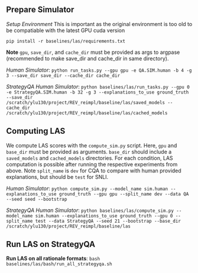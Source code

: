 ## Prepare Simulator

*Setup Environment* This is important as the original environment is too old to be compatiable with the latest GPU cuda version

`pip install -r baselines/las/requirements.txt`

**Note** `gpu`, `save_dir`, and `cache_dir` must be provided as args to argpase (recommended to make save_dir and cache_dir in same directory).

*Human Simulator*: `python run_tasks.py --gpu gpu -e QA.SIM.human -b 4 -g 3 --save_dir save_dir --cache_dir cache_dir`

*StrategyQA Human Simulator*: `python baselines/las/run_tasks.py --gpu 0 -e StrategyQA.SIM.human -b 32 -g 3 --explanations_to_use ground_truth --save_dir /scratch/ylu130/project/REV_reimpl/baseline/las/saved_models --cache_dir /scratch/ylu130/project/REV_reimpl/baseline/las/cached_models`

## Computing LAS

We compute LAS scores with the `compute_sim.py` script. Here, `gpu` and `base_dir` must be provided as arguments. `base_dir` should include a `saved_models` and `cached_models` directories. For each condition, LAS computation is possible after running the respective experiments from above. Note `split_name` is `dev` for CQA to compare with human provided explanations, but should be `test` for SNLI.

*Human Simulator*: `python compute_sim.py --model_name sim.human --explanations_to_use ground_truth --gpu gpu --split_name dev --data QA --seed seed --bootstrap`

*StrategyQA Human Simulator*: `python baselines/las/compute_sim.py --model_name sim.human --explanations_to_use ground_truth --gpu 0 --split_name test --data StrategyQA --seed 21 --bootstrap --base_dir /scratch/ylu130/project/REV_reimpl/baseline/las`

## Run LAS on StrategyQA
**Run LAS on all rationale formats**: `bash baselines/las/bash/run_all_strategyqa.sh`



